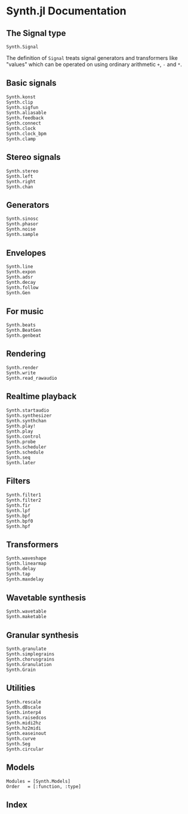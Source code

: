 # Synth.jl Documentation

## The Signal type

```@docs
Synth.Signal
```

The definition of `Signal` treats signal generators and transformers
like "values" which can be operated on using ordinary arithmetic
`+`, `-` and `*`.

## Basic signals

```@docs
Synth.konst
Synth.clip
Synth.sigfun
Synth.aliasable
Synth.feedback
Synth.connect
Synth.clock
Synth.clock_bpm
Synth.clamp
```

## Stereo signals

```@docs
Synth.stereo
Synth.left
Synth.right
Synth.chan
```

## Generators

```@docs
Synth.sinosc
Synth.phasor
Synth.noise
Synth.sample
```

## Envelopes

```@docs
Synth.line
Synth.expon
Synth.adsr
Synth.decay
Synth.follow
Synth.Gen
```

## For music

```@docs
Synth.beats
Synth.BeatGen
Synth.genbeat
```

## Rendering

```@docs
Synth.render
Synth.write
Synth.read_rawaudio
```

## Realtime playback

```@docs
Synth.startaudio
Synth.synthesizer
Synth.synthchan
Synth.play!
Synth.play
Synth.control
Synth.probe
Synth.scheduler
Synth.schedule
Synth.seq
Synth.later
```

## Filters

```@docs
Synth.filter1
Synth.filter2
Synth.fir
Synth.lpf
Synth.bpf
Synth.bpf0
Synth.hpf
```

## Transformers

```@docs
Synth.waveshape
Synth.linearmap
Synth.delay
Synth.tap
Synth.maxdelay
```

## Wavetable synthesis

```@docs
Synth.wavetable
Synth.maketable
```

## Granular synthesis

```@docs
Synth.granulate
Synth.simplegrains
Synth.chorusgrains
Synth.Granulation
Synth.Grain
```

## Utilities

```@docs
Synth.rescale
Synth.dBscale
Synth.interp4
Synth.raisedcos
Synth.midi2hz
Synth.hz2midi
Synth.easeinout
Synth.curve
Synth.Seg
Synth.circular
```

## Models

```@autodocs
Modules = [Synth.Models]
Order   = [:function, :type]
```


## Index

```@index
```
